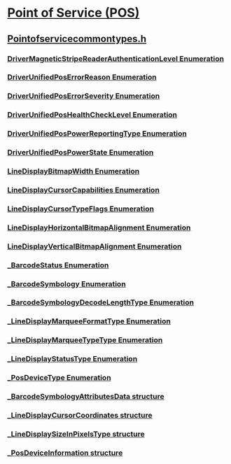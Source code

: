 # [Point of Service (POS)](../_pos/index.md)
## [Pointofservicecommontypes.h](index.md)
### [DriverMagneticStripeReaderAuthenticationLevel Enumeration](../pointofservicecommontypes/ne-pointofservicecommontypes-drivermagneticstripereaderauthenticationlevel.md)
### [DriverUnifiedPosErrorReason Enumeration](../pointofservicecommontypes/ne-pointofservicecommontypes-driverunifiedposerrorreason.md)
### [DriverUnifiedPosErrorSeverity Enumeration](../pointofservicecommontypes/ne-pointofservicecommontypes-driverunifiedposerrorseverity.md)
### [DriverUnifiedPosHealthCheckLevel Enumeration](../pointofservicecommontypes/ne-pointofservicecommontypes-driverunifiedposhealthchecklevel.md)
### [DriverUnifiedPosPowerReportingType Enumeration](../pointofservicecommontypes/ne-pointofservicecommontypes-driverunifiedpospowerreportingtype.md)
### [DriverUnifiedPosPowerState Enumeration](../pointofservicecommontypes/ne-pointofservicecommontypes-driverunifiedpospowerstate.md)
### [LineDisplayBitmapWidth Enumeration](../pointofservicecommontypes/ne-pointofservicecommontypes-linedisplaybitmapwidth.md)
### [LineDisplayCursorCapabilities Enumeration](../pointofservicecommontypes/ne-pointofservicecommontypes-linedisplaycursorcapabilities.md)
### [LineDisplayCursorTypeFlags Enumeration](../pointofservicecommontypes/ne-pointofservicecommontypes-linedisplaycursortypeflags.md)
### [LineDisplayHorizontalBitmapAlignment Enumeration](../pointofservicecommontypes/ne-pointofservicecommontypes-linedisplayhorizontalbitmapalignment.md)
### [LineDisplayVerticalBitmapAlignment Enumeration](../pointofservicecommontypes/ne-pointofservicecommontypes-linedisplayverticalbitmapalignment.md)
### [_BarcodeStatus Enumeration](../pointofservicecommontypes/ne-pointofservicecommontypes-_barcodestatus.md)
### [_BarcodeSymbology Enumeration](../pointofservicecommontypes/ne-pointofservicecommontypes-_barcodesymbology.md)
### [_BarcodeSymbologyDecodeLengthType Enumeration](../pointofservicecommontypes/ne-pointofservicecommontypes-_barcodesymbologydecodelengthtype.md)
### [_LineDisplayMarqueeFormatType Enumeration](../pointofservicecommontypes/ne-pointofservicecommontypes-_linedisplaymarqueeformattype.md)
### [_LineDisplayMarqueeTypeType Enumeration](../pointofservicecommontypes/ne-pointofservicecommontypes-_linedisplaymarqueetypetype.md)
### [_LineDisplayStatusType Enumeration](../pointofservicecommontypes/ne-pointofservicecommontypes-_linedisplaystatustype.md)
### [_PosDeviceType Enumeration](../pointofservicecommontypes/ne-pointofservicecommontypes-_posdevicetype.md)
### [_BarcodeSymbologyAttributesData structure](../pointofservicecommontypes/ns-pointofservicecommontypes-_barcodesymbologyattributesdata.md)
### [_LineDisplayCursorCoordinates structure](../pointofservicecommontypes/ns-pointofservicecommontypes-_linedisplaycursorcoordinates.md)
### [_LineDisplaySizeInPixelsType structure](../pointofservicecommontypes/ns-pointofservicecommontypes-_linedisplaysizeinpixelstype.md)
### [_PosDeviceInformation structure](../pointofservicecommontypes/ns-pointofservicecommontypes-_posdeviceinformation.md)
